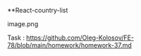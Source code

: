 **React-country-list


image.png


Task : https://github.com/Oleg-Kolosov/FE-78/blob/main/homework/homework-37.md

